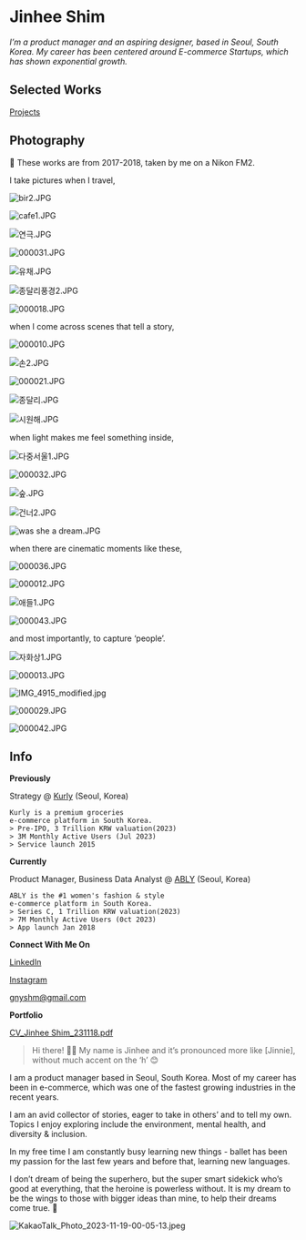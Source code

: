 # Jinhee Shim

*I’m a product manager and an aspiring designer, based in Seoul, South Korea.
My career has been centered around E-commerce Startups, which has shown exponential growth.*

## Selected Works

[Projects](Jinhee%20Shim%2048cf9c4fb7414423812ae2a9e53be997/Projects%20dd2e285b2fb44dcfba6ffdf6569dd32c.csv)

## Photography

<aside>
📸 These works are from 2017-2018, taken by me on a Nikon FM2.

</aside>

I take pictures when I travel,

![bir2.JPG](Jinhee%20Shim%2048cf9c4fb7414423812ae2a9e53be997/bir2.jpg)

![cafe1.JPG](Jinhee%20Shim%2048cf9c4fb7414423812ae2a9e53be997/cafe1.jpg)

![연극.JPG](Jinhee%20Shim%2048cf9c4fb7414423812ae2a9e53be997/%25E1%2584%258B%25E1%2585%25A7%25E1%2586%25AB%25E1%2584%2580%25E1%2585%25B3%25E1%2586%25A8.jpg)

![000031.JPG](Jinhee%20Shim%2048cf9c4fb7414423812ae2a9e53be997/000031.jpg)

![유채.JPG](Jinhee%20Shim%2048cf9c4fb7414423812ae2a9e53be997/%25E1%2584%258B%25E1%2585%25B2%25E1%2584%258E%25E1%2585%25A2.jpg)

![종달리풍경2.JPG](Jinhee%20Shim%2048cf9c4fb7414423812ae2a9e53be997/%25E1%2584%258C%25E1%2585%25A9%25E1%2586%25BC%25E1%2584%2583%25E1%2585%25A1%25E1%2586%25AF%25E1%2584%2585%25E1%2585%25B5%25E1%2584%2591%25E1%2585%25AE%25E1%2586%25BC%25E1%2584%2580%25E1%2585%25A7%25E1%2586%25BC2.jpg)

![000018.JPG](Jinhee%20Shim%2048cf9c4fb7414423812ae2a9e53be997/000018.jpg)

when I come across scenes that tell a story,

![000010.JPG](Jinhee%20Shim%2048cf9c4fb7414423812ae2a9e53be997/000010.jpg)

![손2.JPG](Jinhee%20Shim%2048cf9c4fb7414423812ae2a9e53be997/%25E1%2584%2589%25E1%2585%25A9%25E1%2586%25AB2.jpg)

![000021.JPG](Jinhee%20Shim%2048cf9c4fb7414423812ae2a9e53be997/000021.jpg)

![종달리.JPG](Jinhee%20Shim%2048cf9c4fb7414423812ae2a9e53be997/%25E1%2584%258C%25E1%2585%25A9%25E1%2586%25BC%25E1%2584%2583%25E1%2585%25A1%25E1%2586%25AF%25E1%2584%2585%25E1%2585%25B5.jpg)

![시원해.JPG](Jinhee%20Shim%2048cf9c4fb7414423812ae2a9e53be997/%25E1%2584%2589%25E1%2585%25B5%25E1%2584%258B%25E1%2585%25AF%25E1%2586%25AB%25E1%2584%2592%25E1%2585%25A2.jpg)

when light makes me feel something inside,

![다중서울1.JPG](Jinhee%20Shim%2048cf9c4fb7414423812ae2a9e53be997/%25E1%2584%2583%25E1%2585%25A1%25E1%2584%258C%25E1%2585%25AE%25E1%2586%25BC%25E1%2584%2589%25E1%2585%25A5%25E1%2584%258B%25E1%2585%25AE%25E1%2586%25AF1.jpg)

![000032.JPG](Jinhee%20Shim%2048cf9c4fb7414423812ae2a9e53be997/000032.jpg)

![숲.JPG](Jinhee%20Shim%2048cf9c4fb7414423812ae2a9e53be997/%25E1%2584%2589%25E1%2585%25AE%25E1%2587%2581.jpg)

![건너2.JPG](Jinhee%20Shim%2048cf9c4fb7414423812ae2a9e53be997/%25E1%2584%2580%25E1%2585%25A5%25E1%2586%25AB%25E1%2584%2582%25E1%2585%25A52.jpg)

![was she a dream.JPG](Jinhee%20Shim%2048cf9c4fb7414423812ae2a9e53be997/was_she_a_dream.jpg)

when there are cinematic moments like these,

![000036.JPG](Jinhee%20Shim%2048cf9c4fb7414423812ae2a9e53be997/000036.jpg)

![000012.JPG](Jinhee%20Shim%2048cf9c4fb7414423812ae2a9e53be997/000012.jpg)

![애들1.JPG](Jinhee%20Shim%2048cf9c4fb7414423812ae2a9e53be997/%25E1%2584%258B%25E1%2585%25A2%25E1%2584%2583%25E1%2585%25B3%25E1%2586%25AF1.jpg)

![000043.JPG](Jinhee%20Shim%2048cf9c4fb7414423812ae2a9e53be997/000043.jpg)

and most importantly, to capture ‘people’.

![자화상1.JPG](Jinhee%20Shim%2048cf9c4fb7414423812ae2a9e53be997/%25E1%2584%258C%25E1%2585%25A1%25E1%2584%2592%25E1%2585%25AA%25E1%2584%2589%25E1%2585%25A1%25E1%2586%25BC1.jpg)

![000013.JPG](Jinhee%20Shim%2048cf9c4fb7414423812ae2a9e53be997/000013.jpg)

![IMG_4915_modified.jpg](Jinhee%20Shim%2048cf9c4fb7414423812ae2a9e53be997/IMG_4915_modified.jpg)

![000029.JPG](Jinhee%20Shim%2048cf9c4fb7414423812ae2a9e53be997/000029.jpg)

![000042.JPG](Jinhee%20Shim%2048cf9c4fb7414423812ae2a9e53be997/000042.jpg)

## Info

**Previously**

Strategy
@ [Kurly](https://www.kurly.com/main?id=notice&n_ad=nad-a001-04-000000079871889&n_ad_group=grp-a001-04-000000012325458&n_campaign_type=4&n_contract=tct-a001-04-000000000181482&n_keyword=%EB%A7%88%EC%BC%93%EC%BB%AC%EB%A6%AC&n_keyword_id=nkw-a001-04-000002286659203&n_media=27758&n_query=%EB%A7%88%EC%BC%93%EC%BB%AC%EB%A6%AC&n_rank=1&no=1223&gclid=Cj0KCQjw-pyqBhDmARIsAKd9XIPFkM2067zn_EnnNxi_urDYxuDkr69itshxb89mn_QEpRlSMtmgd4YaAlglEALw_wcB) (Seoul, Korea)

```
Kurly is a premium groceries 
e-commerce platform in South Korea.
> Pre-IPO, 3 Trillion KRW valuation(2023)
> 3M Monthly Active Users (Jul 2023)
> Service launch 2015
```

**Currently**

Product Manager, Business Data Analyst
@ [ABLY](https://a-bly.com/app) (Seoul, Korea)

```
ABLY is the #1 women's fashion & style
e-commerce platform in South Korea.
> Series C, 1 Trillion KRW valuation(2023)
> 7M Monthly Active Users (0ct 2023) 
> App launch Jan 2018
```

**Connect With Me On**

[LinkedIn](https://www.linkedin.com/in/jinhee-shim-6729b4139/)

[Instagram](https://www.instagram.com/jinhee.727/)

gnyshm@gmail.com

**Portfolio**

[CV_Jinhee Shim_231118.pdf](Jinhee%20Shim%2048cf9c4fb7414423812ae2a9e53be997/CV_Jinhee_Shim_231118.pdf)

> Hi there! 👋🏼
My name is Jinhee and it’s pronounced more like [Jinnie], without much accent on the ‘h’ 😊

I am a product manager based in Seoul, South Korea. Most of my career has been in e-commerce, which was one of the fastest growing industries in the recent years. 

I am an avid collector of stories, eager to take in others’ and to tell my own. Topics I enjoy exploring include the environment, mental health, and diversity & inclusion.

In my free time I am constantly busy learning new things - ballet has been my passion for the last few years and before that, learning new languages.

I don’t dream of being the superhero, but the super smart sidekick who’s good at everything, that the heroine is powerless without. It is my dream to be the wings to those with bigger ideas than mine, to help their dreams come true. 💫
> 

![KakaoTalk_Photo_2023-11-19-00-05-13.jpeg](Jinhee%20Shim%2048cf9c4fb7414423812ae2a9e53be997/KakaoTalk_Photo_2023-11-19-00-05-13.jpeg)
